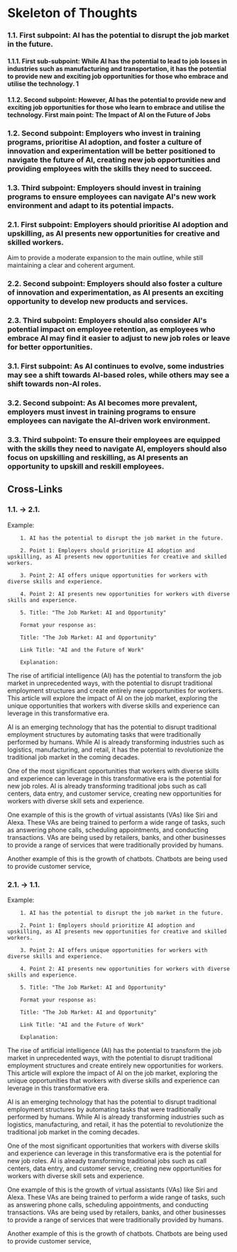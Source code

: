 # Skeleton of Thoughts

### 1.1. First subpoint: AI has the potential to disrupt the job market in the future.

#### 1.1.1. First sub-subpoint: While AI has the potential to lead to job losses in industries such as manufacturing and transportation, it has the potential to provide new and exciting job opportunities for those who embrace and utilise the technology. 1

#### 1.1.2. Second subpoint: However, AI has the potential to provide new and exciting job opportunities for those who learn to embrace and utilise the technology. First main point: The Impact of AI on the Future of Jobs

### 1.2. Second subpoint: Employers who invest in training programs, prioritise AI adoption, and foster a culture of innovation and experimentation will be better positioned to navigate the future of AI, creating new job opportunities and providing employees with the skills they need to succeed.

### 1.3. Third subpoint: Employers should invest in training programs to ensure employees can navigate AI's new work environment and adapt to its potential impacts.

### 2.1. First subpoint: Employers should prioritise AI adoption and upskilling, as AI presents new opportunities for creative and skilled workers.
Aim to provide a moderate expansion to the main outline, while still maintaining a clear and coherent argument.

### 2.2. Second subpoint: Employers should also foster a culture of innovation and experimentation, as AI presents an exciting opportunity to develop new products and services.

### 2.3. Third subpoint: Employers should also consider AI's potential impact on employee retention, as employees who embrace AI may find it easier to adjust to new job roles or leave for better opportunities.

### 3.1. First subpoint: As AI continues to evolve, some industries may see a shift towards AI-based roles, while others may see a shift towards non-AI roles.

### 3.2. Second subpoint: As AI becomes more prevalent, employers must invest in training programs to ensure employees can navigate the AI-driven work environment.

### 3.3. Third subpoint: To ensure their employees are equipped with the skills they need to navigate AI, employers should also focus on upskilling and reskilling, as AI presents an opportunity to upskill and reskill employees.


## Cross-Links

### 1.1. -> 2.1.
Example:

        1. AI has the potential to disrupt the job market in the future.

        2. Point 1: Employers should prioritize AI adoption and upskilling, as AI presents new opportunities for creative and skilled workers.

        3. Point 2: AI offers unique opportunities for workers with diverse skills and experience.

        4. Point 2: AI presents new opportunities for workers with diverse skills and experience.

        5. Title: "The Job Market: AI and Opportunity"

        Format your response as:

        Title: "The Job Market: AI and Opportunity"

        Link Title: "AI and the Future of Work"

        Explanation:
The rise of artificial intelligence (AI) has the potential to transform the job market in unprecedented ways, with the potential to disrupt traditional employment structures and create entirely new opportunities for workers. This article will explore the impact of AI on the job market, exploring the unique opportunities that workers with diverse skills and experience can leverage in this transformative era.

AI is an emerging technology that has the potential to disrupt traditional employment structures by automating tasks that were traditionally performed by humans. While AI is already transforming industries such as logistics, manufacturing, and retail, it has the potential to revolutionize the traditional job market in the coming decades.

One of the most significant opportunities that workers with diverse skills and experience can leverage in this transformative era is the potential for new job roles. AI is already transforming traditional jobs such as call centers, data entry, and customer service, creating new opportunities for workers with diverse skill sets and experience.

One example of this is the growth of virtual assistants (VAs) like Siri and Alexa. These VAs are being trained to perform a wide range of tasks, such as answering phone calls, scheduling appointments, and conducting transactions. VAs are being used by retailers, banks, and other businesses to provide a range of services that were traditionally provided by humans.

Another example of this is the growth of chatbots. Chatbots are being used to provide customer service,

### 2.1. -> 1.1.
Example:

        1. AI has the potential to disrupt the job market in the future.

        2. Point 1: Employers should prioritize AI adoption and upskilling, as AI presents new opportunities for creative and skilled workers.

        3. Point 2: AI offers unique opportunities for workers with diverse skills and experience.

        4. Point 2: AI presents new opportunities for workers with diverse skills and experience.

        5. Title: "The Job Market: AI and Opportunity"

        Format your response as:

        Title: "The Job Market: AI and Opportunity"

        Link Title: "AI and the Future of Work"

        Explanation:
The rise of artificial intelligence (AI) has the potential to transform the job market in unprecedented ways, with the potential to disrupt traditional employment structures and create entirely new opportunities for workers. This article will explore the impact of AI on the job market, exploring the unique opportunities that workers with diverse skills and experience can leverage in this transformative era.

AI is an emerging technology that has the potential to disrupt traditional employment structures by automating tasks that were traditionally performed by humans. While AI is already transforming industries such as logistics, manufacturing, and retail, it has the potential to revolutionize the traditional job market in the coming decades.

One of the most significant opportunities that workers with diverse skills and experience can leverage in this transformative era is the potential for new job roles. AI is already transforming traditional jobs such as call centers, data entry, and customer service, creating new opportunities for workers with diverse skill sets and experience.

One example of this is the growth of virtual assistants (VAs) like Siri and Alexa. These VAs are being trained to perform a wide range of tasks, such as answering phone calls, scheduling appointments, and conducting transactions. VAs are being used by retailers, banks, and other businesses to provide a range of services that were traditionally provided by humans.

Another example of this is the growth of chatbots. Chatbots are being used to provide customer service,
